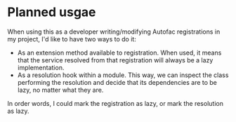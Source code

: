 # Planned usgae
When using this as a developer writing/modifying Autofac registrations in my project, I'd like to have two ways to do it:

* As an extension method available to registration. When used, it means that the service resolved from that registration will always be a lazy implementation.
* As a resolution hook within a module. This way, we can inspect the class performing the resolution and decide that its dependencies are to be lazy, no matter what they are.

In order words, I could mark the registration as lazy, or mark the resolution as lazy.